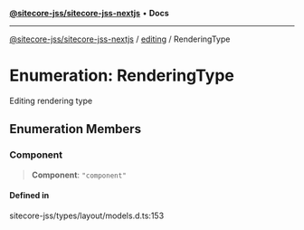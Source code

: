 [**@sitecore-jss/sitecore-jss-nextjs**](../../README.md) • **Docs**

***

[@sitecore-jss/sitecore-jss-nextjs](../../README.md) / [editing](../README.md) / RenderingType

# Enumeration: RenderingType

Editing rendering type

## Enumeration Members

### Component

> **Component**: `"component"`

#### Defined in

sitecore-jss/types/layout/models.d.ts:153
